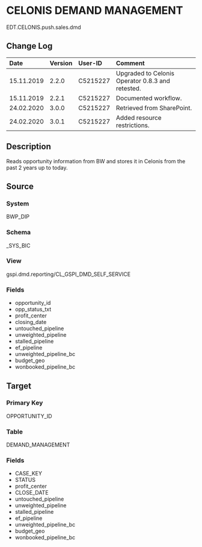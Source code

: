 # CELONIS DEMAND MANAGEMENT
EDT.CELONIS.push.sales.dmd


## Change Log
|   Date        |   Version |   User-ID     |   Comment     |
|   :--         |   :--     |   :--         |   :--         |
|   15.11.2019  |   2.2.0   |   C5215227    |   Upgraded to Celonis Operator 0.8.3 and retested.    |
|   15.11.2019  |   2.2.1   |   C5215227    |   Documented workflow.    |
|   24.02.2020  |   3.0.0   |   C5215227    |   Retrieved from SharePoint.    |
|   24.02.2020  |   3.0.1   |   C5215227    |   Added resource restrictions.    |


## Description
Reads opportunity information from BW and stores it in Celonis from the past 2 years up to today.


## Source

### System
BWP_DIP

### Schema
_SYS_BIC

### View
gspi.dmd.reporting/CL_GSPI_DMD_SELF_SERVICE

### Fields
- opportunity_id
- opp_status_txt
- profit_center
- closing_date
- untouched_pipeline
- unweighted_pipeline
- stalled_pipeline
- ef_pipeline
- unweighted_pipeline_bc
- budget_geo
- wonbooked_pipeline_bc


## Target

### Primary Key
OPPORTUNITY_ID

### Table
DEMAND_MANAGEMENT

### Fields
- CASE_KEY
- STATUS
- profit_center
- CLOSE_DATE
- untouched_pipeline
- unweighted_pipeline
- stalled_pipeline
- ef_pipeline
- unweighted_pipeline_bc
- budget_geo
- wonbooked_pipeline_bc